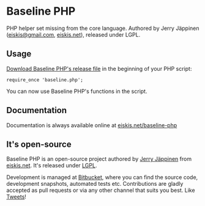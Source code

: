 
# Baseline PHP

PHP helper set missing from the core language. Authored by Jerry Jäppinen ([eiskis@gmail.com](mailto:eiskis@gmail.com), [eiskis.net](http://eiskis.net/)), released under LGPL.



## Usage

[Download Baseline PHP's release file](https://bitbucket.org/Eiskis/baseline-php/raw/default/baseline.php) in the beginning of your PHP script:

	require_once 'baseline.php';

You can now use Baseline PHP's functions in the script.



## Documentation

Documentation is always available online at [eiskis.net/baseline-php](http://eiskis.net/baseline-php/)



## It's open-source

Baseline PHP is an open-source project authored by [Jerry Jäppinen](mailto:eiskis@gmail.com) from [eiskis.net](http://eiskis.net/). It's released under [LGPL](http://www.gnu.org/copyleft/lesser.html).

Development is managed at [Bitbucket](http://bitbucket.org/Eiskis/baseline-php/), where you can find the source code, development snapshots, automated tests etc. Contributions are gladly accepted as pull requests or via any other channel that suits you best. Like [Tweets](https://twitter.com/Eiskis)!
